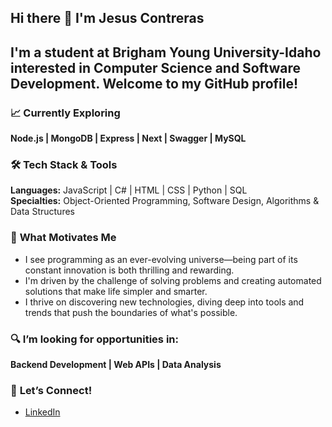 ## Hi there 👋 I'm Jesus Contreras

I'm a student at Brigham Young University-Idaho interested in Computer Science and Software Development. Welcome to my GitHub profile!
---

### 📈 **Currently Exploring**

**Node.js | MongoDB | Express | Next | Swagger | MySQL** 

### 🛠️ **Tech Stack & Tools**

**Languages:** JavaScript | C# | HTML | CSS | Python | SQL <br>
**Specialties:** Object-Oriented Programming, Software Design, Algorithms & Data Structures

### 🚀 **What Motivates Me** 

- I see programming as an ever-evolving universe—being part of its constant innovation is both thrilling and rewarding.
- I'm driven by the challenge of solving problems and creating automated solutions that make life simpler and smarter.
- I thrive on discovering new technologies, diving deep into tools and trends that push the boundaries of what's possible.

### 🔍 **I’m looking for opportunities in:**

**Backend Development | Web APIs | Data Analysis** 

### 🤝 **Let’s Connect!**

- [LinkedIn](https://www.linkedin.com/in/jes%C3%BAs-contreras-72178123a/)

